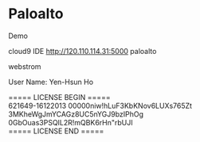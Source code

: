 Paloalto
========

Demo




cloud9 IDE
http://120.110.114.31:5000
paloalto


webstrom


User Name: Yen-Hsun Ho

===== LICENSE BEGIN =====<br>
621649-16122013
00000niw!hLuF3KbKNov6LUXs765Zt
3MKheWgJmYCAGz8UC5nYGJ9bzIPhOg
0GbOuas3PSQIL2R!mQBK6rHn"rbUJI<br>
===== LICENSE END =====
